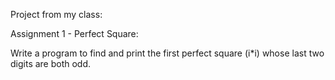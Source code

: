 Project from my class:


Assignment 1 - Perfect Square:

Write a program to find and print the first perfect square (i*i) whose last two digits are both odd.

